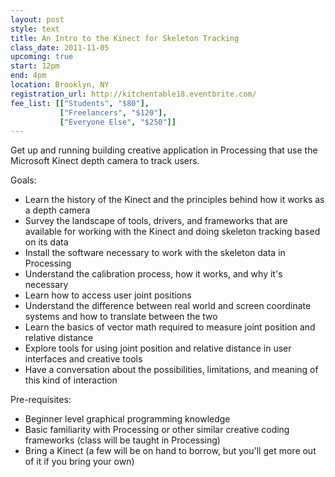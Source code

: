 ```yaml
---
layout: post
style: text
title: An Intro to the Kinect for Skeleton Tracking
class_date: 2011-11-05
upcoming: true
start: 12pm
end: 4pm
location: Brooklyn, NY
registration_url: http://kitchentable18.eventbrite.com/
fee_list: [["Students", "$80"],
           ["Freelancers", "$120"],
           ["Everyone Else", "$250"]]
---
```

Get up and running building creative application in Processing that use the Microsoft Kinect depth camera to track users.
 
Goals:
- Learn the history of the Kinect and the principles behind how it works as a depth camera
- Survey the landscape of tools, drivers, and frameworks that are available for working with the Kinect and doing skeleton tracking based on its data
- Install the software necessary to work with the skeleton data in Processing
- Understand the calibration process, how it works, and why it's necessary
- Learn how to access user joint positions
- Understand the difference between real world and screen coordinate systems and how to translate between the two
- Learn the basics of vector math required to measure joint position and relative distance
- Explore tools for using joint position and relative distance in user interfaces and creative tools
- Have a conversation about the possibilities, limitations, and meaning of this kind of interaction
 
Pre-requisites:
- Beginner level graphical programming knowledge
- Basic familiarity with Processing or other similar creative coding frameworks (class will be taught in Processing)
- Bring a Kinect (a few will be on hand to borrow, but you'll get more out of it if you bring your own)
